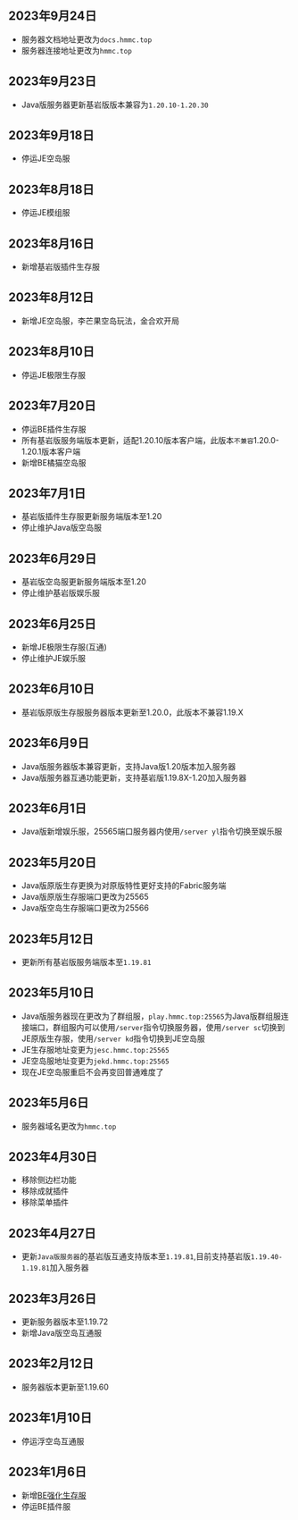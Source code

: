 ## 2023年9月24日
- 服务器文档地址更改为`docs.hmmc.top`  
- 服务器连接地址更改为`hmmc.top`

## 2023年9月23日
- Java版服务器更新基岩版版本兼容为`1.20.10-1.20.30`

## 2023年9月18日
- 停运JE空岛服

## 2023年8月18日
- 停运JE模组服

## 2023年8月16日
- 新增基岩版插件生存服

## 2023年8月12日
- 新增JE空岛服，李芒果空岛玩法，金合欢开局

## 2023年8月10日
- 停运JE极限生存服

## 2023年7月20日
- 停运BE插件生存服  
- 所有基岩版服务端版本更新，适配1.20.10版本客户端，此版本`不兼容`1.20.0-1.20.1版本客户端  
- 新增BE橘猫空岛服

## 2023年7月1日
- 基岩版插件生存服更新服务端版本至1.20  
- 停止维护Java版空岛服

## 2023年6月29日
- 基岩版空岛服更新服务端版本至1.20  
- 停止维护基岩版娱乐服

## 2023年6月25日
- 新增JE极限生存服(互通)  
- 停止维护JE娱乐服

## 2023年6月10日
- 基岩版原版生存服服务器版本更新至1.20.0，此版本不兼容1.19.X

## 2023年6月9日
- Java版服务器版本兼容更新，支持Java版1.20版本加入服务器  
- Java版服务器互通功能更新，支持基岩版1.19.8X-1.20加入服务器  

## 2023年6月1日
- Java版新增娱乐服，25565端口服务器内使用`/server yl`指令切换至娱乐服

## 2023年5月20日
- Java版原版生存更换为对原版特性更好支持的Fabric服务端  
- Java版原版生存服端口更改为25565  
- Java版空岛生存服端口更改为25566

## 2023年5月12日
- 更新所有基岩版服务端版本至`1.19.81`

## 2023年5月10日
- Java版服务器现在更改为了群组服，`play.hmmc.top:25565`为Java版群组服连接端口，群组服内可以使用`/server`指令切换服务器，使用`/server sc`切换到JE原版生存服，使用`/server kd`指令切换到JE空岛服  
- JE生存服地址变更为`jesc.hmmc.top:25565`  
- JE空岛服地址变更为`jekd.hmmc.top:25565`  
- 现在JE空岛服重启不会再变回普通难度了

## 2023年5月6日
- 服务器域名更改为`hmmc.top`

## 2023年4月30日
- 移除侧边栏功能
- 移除成就插件
- 移除菜单插件

## 2023年4月27日
- 更新`Java版服务器`的基岩版互通支持版本至`1.19.81`,目前支持基岩版`1.19.40-1.19.81`加入服务器

## 2023年3月26日
- 更新服务器版本至1.19.72
- 新增Java版空岛互通服

## 2023年2月12日
- 服务器版本更新至1.19.60

## 2023年1月10日
- 停运浮空岛互通服

## 2023年1月6日
- 新增[BE强化生存服](servers/20000)
- 停运BE插件服